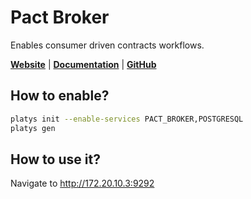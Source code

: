 # Pact Broker

Enables consumer driven contracts workflows.

**[Website](http://pactflow.io/)** | **[Documentation](https://docs.pactflow.io/)** | **[GitHub](https://github.com/pact-foundation/pact_broker)**

## How to enable?

```bash
platys init --enable-services PACT_BROKER,POSTGRESQL
platys gen
```

## How to use it?

Navigate to <http://172.20.10.3:9292>
